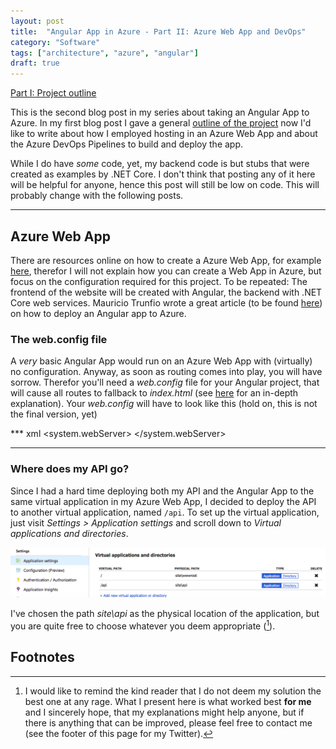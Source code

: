 ```yaml
---
layout: post
title:  "Angular App in Azure - Part II: Azure Web App and DevOps"
category: "Software"
tags: ["architecture", "azure", "angular"]
draft: true
---
```


[Part I: Project outline](/azure-angular)

This is the second blog post in my series about taking an Angular App to Azure. In my first blog post I gave a general [outline of the project](/azure-angular) now I'd like to write about how I employed hosting in an Azure Web App and about the Azure DevOps Pipelines to build and deploy the app.

While I do have *some* code, yet, my backend code is but stubs that were created as examples by .NET Core. I don't think that posting any of it here will be helpful for anyone, hence this post will still be low on code. This will probably change with the following posts. 

* * *

## Azure Web App

There are resources online on how to create a Azure Web App, for example [here][create web app], therefor I will not explain how you can create a Web App in Azure, but focus on the configuration required for this project. To be repeated: The frontend of the website will be created with Angular, the backend with .NET Core web services. Mauricio Trunfio wrote a great article (to be found [here][host angular app]) on how to deploy an Angular app to Azure. 

### The web.config file

A *very* basic Angular App would run on an Azure Web App with (virtually) no configuration. Anyway, as soon as routing comes into play, you will have sorrow. Therefor you'll need a *web.config* file for your Angular project, that will cause all routes to fallback to *index.html* (see [here][angular iis configuration] for an in-depth explanation). Your *web.config* will have to look like this (hold on, this is not the final version, yet)

*** xml
<configuration>
    <system.webServer>
      <rewrite>
        <rules>
          <rule name="Angular" stopProcessing="true">
            <match url=".*" />
            <conditions logicalGrouping="MatchAll">
              <add input="{REQUEST_FILENAME}" matchType="IsFile" negate="true" />
              <add input="{REQUEST_FILENAME}" matchType="IsDirectory" negate="true" />
            </conditions>
            <action type="Rewrite" url="/" />
          </rule>
        </rules>
      </rewrite>
    </system.webServer>
</configuration>
***

### Where does my API go?

Since I had a hard time deploying both my API and the Angular App to the same virtual application in my Azure Web App, I decided to deploy the API to another virtual application, named `/api`. To set up the virtual application, just visit *Settings&nbsp;&gt;&nbsp;Application settings* and scroll down to *Virtual applications and directories*.

![Virtual Application configuration](/images/azure_web_app_virtual_applications.png)

I've chosen the path *site\api* as the physical location of the application, but you are quite free to choose whatever you deem appropriate ([^1]). 

## Footnotes

[^1]: I would like to remind the kind reader that I do not deem my solution the best one at any rage. What I present here is what worked best **for me** and I sincerely hope, that my explanations might help anyone, but if there is anything that can be improved, please feel free to contact me (see the footer of this page for my Twitter).

[create web app]: https://docs.microsoft.com/en-us/azure/app-service/app-service-web-get-started-dotnet
[host angular app]: https://itnext.io/easy-way-to-deploy-a-angular-5-application-to-azure-web-app-using-vsts-pipelines-4a288b9deae1
[angular iis configuration]: https://angular.io/guide/deployment#server-configuration